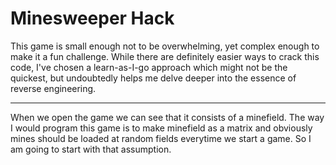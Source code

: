 # Minesweeper Hack

This game is small enough not to be overwhelming, yet complex enough to make it a fun challenge.
While there are definitely easier ways to crack this code, I've chosen a learn-as-I-go approach which might not be the quickest, but undoubtedly helps me delve deeper into the essence of reverse engineering.

***

When we open the game we can see that it consists of a minefield. 
The way I would program this game is to make minefield as a matrix and obviously mines should be loaded at random fields everytime we start a game.
So I am going to start with that assumption.

